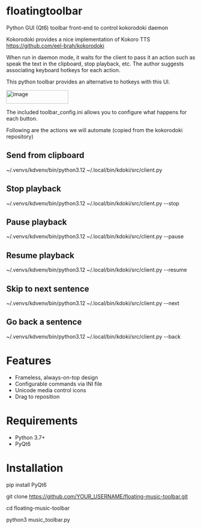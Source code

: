 # floatingtoolbar
Python GUI (Qt6) toolbar front-end to control kokorodoki daemon

Kokorodoki provides a nice implementation of Kokoro TTS
https://github.com/eel-brah/kokorodoki 

When run in daemon mode, it waits for the client to pass it an action such as speak the text in the clipboard, stop playback, etc. The author suggests associating keyboard hotkeys for each action.

This python toolbar provides an alternative to hotkeys with this UI.

<img width="165" height="36" alt="image" src="https://github.com/user-attachments/assets/9364ea53-3a23-4ad2-a27e-64aeffaaf15e" />

The included toolbar_config.ini allows you to configure what happens for each button.

Following are the actions we will automate (copied from the kokorodoki repository)

## Send from clipboard
~/.venvs/kdvenv/bin/python3.12 ~/.local/bin/kdoki/src/client.py

## Stop playback 
~/.venvs/kdvenv/bin/python3.12 ~/.local/bin/kdoki/src/client.py --stop

## Pause playback
~/.venvs/kdvenv/bin/python3.12 ~/.local/bin/kdoki/src/client.py --pause

## Resume playback
~/.venvs/kdvenv/bin/python3.12 ~/.local/bin/kdoki/src/client.py --resume

## Skip to next sentence
~/.venvs/kdvenv/bin/python3.12 ~/.local/bin/kdoki/src/client.py --next

## Go back a sentence
~/.venvs/kdvenv/bin/python3.12 ~/.local/bin/kdoki/src/client.py --back

# Features
- Frameless, always-on-top design
- Configurable commands via INI file
- Unicode media control icons
- Drag to reposition

# Requirements
- Python 3.7+
- PyQt6

# Installation

pip install PyQt6

git clone https://github.com/YOUR_USERNAME/floating-music-toolbar.git

cd floating-music-toolbar

python3 music_toolbar.py

